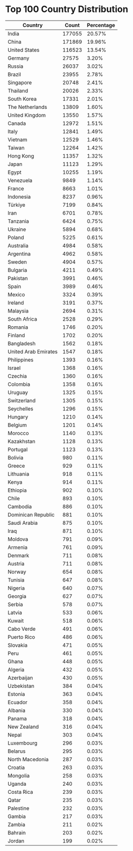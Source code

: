 # Top 100 Country Distribution
| Country | Count | Percentage |
|----|----|----|
| India | 177055 | 20.57% |
| China | 171869 | 19.96% |
| United States | 116523 | 13.54% |
| Germany | 27575 | 3.20% |
| Russia | 26037 | 3.02% |
| Brazil | 23955 | 2.78% |
| Singapore | 20748 | 2.41% |
| Thailand | 20026 | 2.33% |
| South Korea | 17331 | 2.01% |
| The Netherlands | 13809 | 1.60% |
| United Kingdom | 13550 | 1.57% |
| Canada | 12972 | 1.51% |
| Italy | 12841 | 1.49% |
| Vietnam | 12529 | 1.46% |
| Taiwan | 12264 | 1.42% |
| Hong Kong | 11357 | 1.32% |
| Japan | 11123 | 1.29% |
| Egypt | 10255 | 1.19% |
| Venezuela | 9849 | 1.14% |
| France | 8663 | 1.01% |
| Indonesia | 8237 | 0.96% |
| Türkiye | 7199 | 0.84% |
| Iran | 6701 | 0.78% |
| Tanzania | 6424 | 0.75% |
| Ukraine | 5894 | 0.68% |
| Poland | 5225 | 0.61% |
| Australia | 4984 | 0.58% |
| Argentina | 4962 | 0.58% |
| Sweden | 4904 | 0.57% |
| Bulgaria | 4211 | 0.49% |
| Pakistan | 3991 | 0.46% |
| Spain | 3989 | 0.46% |
| Mexico | 3324 | 0.39% |
| Ireland | 3191 | 0.37% |
| Malaysia | 2694 | 0.31% |
| South Africa | 2528 | 0.29% |
| Romania | 1746 | 0.20% |
| Finland | 1702 | 0.20% |
| Bangladesh | 1562 | 0.18% |
| United Arab Emirates | 1547 | 0.18% |
| Philippines | 1393 | 0.16% |
| Israel | 1368 | 0.16% |
| Czechia | 1360 | 0.16% |
| Colombia | 1358 | 0.16% |
| Uruguay | 1325 | 0.15% |
| Switzerland | 1305 | 0.15% |
| Seychelles | 1296 | 0.15% |
| Hungary | 1210 | 0.14% |
| Belgium | 1201 | 0.14% |
| Morocco | 1140 | 0.13% |
| Kazakhstan | 1128 | 0.13% |
| Portugal | 1123 | 0.13% |
| Bolivia | 980 | 0.11% |
| Greece | 929 | 0.11% |
| Lithuania | 918 | 0.11% |
| Kenya | 914 | 0.11% |
| Ethiopia | 902 | 0.10% |
| Chile | 893 | 0.10% |
| Cambodia | 886 | 0.10% |
| Dominican Republic | 881 | 0.10% |
| Saudi Arabia | 875 | 0.10% |
| Iraq | 871 | 0.10% |
| Moldova | 791 | 0.09% |
| Armenia | 761 | 0.09% |
| Denmark | 711 | 0.08% |
| Austria | 711 | 0.08% |
| Norway | 654 | 0.08% |
| Tunisia | 647 | 0.08% |
| Nigeria | 640 | 0.07% |
| Georgia | 627 | 0.07% |
| Serbia | 578 | 0.07% |
| Latvia | 533 | 0.06% |
| Kuwait | 518 | 0.06% |
| Cabo Verde | 491 | 0.06% |
| Puerto Rico | 486 | 0.06% |
| Slovakia | 471 | 0.05% |
| Peru | 461 | 0.05% |
| Ghana | 448 | 0.05% |
| Algeria | 432 | 0.05% |
| Azerbaijan | 430 | 0.05% |
| Uzbekistan | 384 | 0.04% |
| Estonia | 363 | 0.04% |
| Ecuador | 358 | 0.04% |
| Albania | 330 | 0.04% |
| Panama | 318 | 0.04% |
| New Zealand | 316 | 0.04% |
| Nepal | 303 | 0.04% |
| Luxembourg | 296 | 0.03% |
| Belarus | 295 | 0.03% |
| North Macedonia | 287 | 0.03% |
| Croatia | 263 | 0.03% |
| Mongolia | 258 | 0.03% |
| Uganda | 240 | 0.03% |
| Costa Rica | 239 | 0.03% |
| Qatar | 235 | 0.03% |
| Palestine | 232 | 0.03% |
| Gambia | 217 | 0.03% |
| Zambia | 211 | 0.02% |
| Bahrain | 203 | 0.02% |
| Jordan | 199 | 0.02% |
